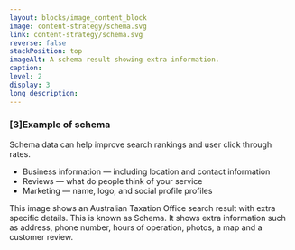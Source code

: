 ```yaml
---
layout: blocks/image_content_block
image: content-strategy/schema.svg
link: content-strategy/schema.svg
reverse: false
stackPosition: top
imageAlt: A schema result showing extra information.
caption:
level: 2
display: 3
long_description:
---
```

### [3]Example of schema
Schema data can help improve search rankings and user click through rates.
- Business information — including location and contact information
- Reviews — what do people think of your service
- Marketing — name, logo, and social profile profiles

This image shows an Australian Taxation Office search result with extra specific details. This is known as Schema. It shows extra information such as address, phone number, hours of operation, photos, a map and a customer review.
